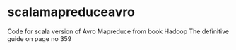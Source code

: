 # scalamapreduceavro
Code for scala version of Avro Mapreduce from book Hadoop The definitive guide on page no 359
